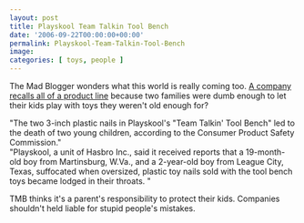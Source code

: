 ```yaml
---
layout: post
title: Playskool Team Talkin Tool Bench
date: '2006-09-22T00:00:00+00:00'
permalink: Playskool-Team-Talkin-Tool-Bench
image: 
categories: [ toys, people ]
---
```

The Mad Blogger wonders what this world is really coming too. <a href="http://money.cnn.com/2006/09/22/news/companies/toy_recall/index.htm?cnn=yes" target="_blank">A company recalls all of a product line</a> because two families were dumb enough to let their kids play with toys they weren't old enough for? 

"The two 3-inch plastic nails in Playskool's "Team Talkin' Tool Bench" led to the death of two young children, according to the Consumer Product Safety Commission."  
"Playskool, a unit of Hasbro Inc., said it received reports that a 19-month-old boy from Martinsburg, W.Va., and a 2-year-old boy from League City, Texas, suffocated when oversized, plastic toy nails sold with the tool bench toys became lodged in their throats. "  

TMB thinks it's a parent's responsibility to protect their kids. Companies shouldn't held liable for stupid people's mistakes.
